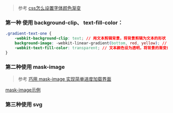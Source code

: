 > 参考
[css怎么设置字体颜色渐变](https://blog.csdn.net/a460550542/article/details/129258701)

### 第一种 使用 background-clip、 text-fill-color：
```css
.gradient-text-one {
    -webkit-background-clip: text; // 用文本剪辑背景，将背景剪辑为文本的形状
    background-image: -webkit-linear-gradient(bottom, red, yellow); // 设置背景为渐变色
    -webkit-text-fill-color: transparent; // 文本颜色设为透明，将背景的渐变色展示出来
}
```

### 第二种使用 mask-image

> 参考
[巧用 mask-image 实现简单进度加载界面](https://www.cnblogs.com/vajoy/p/5095511.html)

[mask-image示例](./index.html)

### 第三种使用 svg


